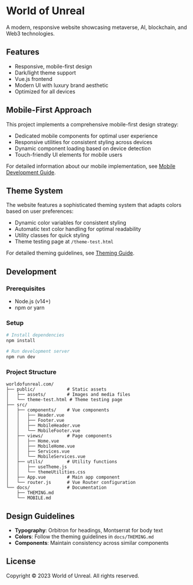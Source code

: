 # World of Unreal

A modern, responsive website showcasing metaverse, AI, blockchain, and Web3 technologies.

## Features

- Responsive, mobile-first design
- Dark/light theme support
- Vue.js frontend
- Modern UI with luxury brand aesthetic
- Optimized for all devices

## Mobile-First Approach

This project implements a comprehensive mobile-first design strategy:

- Dedicated mobile components for optimal user experience
- Responsive utilities for consistent styling across devices
- Dynamic component loading based on device detection
- Touch-friendly UI elements for mobile users

For detailed information about our mobile implementation, see [Mobile Development Guide](docs/MOBILE.md).

## Theme System

The website features a sophisticated theming system that adapts colors based on user preferences:

- Dynamic color variables for consistent styling
- Automatic text color handling for optimal readability
- Utility classes for quick styling
- Theme testing page at `/theme-test.html`

For detailed theming guidelines, see [Theming Guide](docs/THEMING.md).

## Development

### Prerequisites

- Node.js (v14+)
- npm or yarn

### Setup

```bash
# Install dependencies
npm install

# Run development server
npm run dev
```

### Project Structure

```
worldofunreal.com/
├── public/            # Static assets
│   ├── assets/        # Images and media files
│   └── theme-test.html # Theme testing page
├── src/
│   ├── components/    # Vue components
│   │   ├── Header.vue
│   │   ├── Footer.vue
│   │   ├── MobileHeader.vue
│   │   └── MobileFooter.vue
│   ├── views/         # Page components
│   │   ├── Home.vue
│   │   ├── MobileHome.vue
│   │   ├── Services.vue
│   │   └── MobileServices.vue
│   ├── utils/         # Utility functions
│   │   ├── useTheme.js
│   │   └── themeUtilities.css
│   ├── App.vue        # Main app component
│   └── router.js      # Vue Router configuration
└── docs/              # Documentation
    ├── THEMING.md
    └── MOBILE.md
```

## Design Guidelines

- **Typography**: Orbitron for headings, Montserrat for body text
- **Colors**: Follow the theming guidelines in `docs/THEMING.md`
- **Components**: Maintain consistency across similar components

## License

Copyright © 2023 World of Unreal. All rights reserved. 